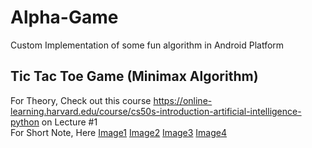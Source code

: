 # Alpha-Game
Custom Implementation of some fun algorithm in Android Platform

## Tic Tac Toe Game (Minimax Algorithm)
For Theory, Check out this course https://online-learning.harvard.edu/course/cs50s-introduction-artificial-intelligence-python on Lecture #1 <br>
For Short Note, Here [Image1](/resources/minimax1.png)
[Image2](/resources/minimax2.png)
[Image3](/resources/minimax3.png)
[Image4](/resources/minimax4.png)
